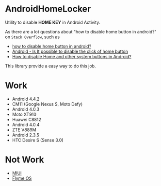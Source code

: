 AndroidHomeLocker
=================
Utility to disable **HOME KEY** in Android Activity.

As there are a lot questions about "how to disable home button in android?" on `Stack Overflow`, such as

* [how to disable home button in android?](http://stackoverflow.com/questions/17183905/how-to-disable-home-button-in-android)
* [Android - Is It possible to disable the click of home button](http://stackoverflow.com/questions/2162182/android-is-it-possible-to-disable-the-click-of-home-button)
* [How to disable Home and other system buttons in Android?](http://stackoverflow.com/questions/17549478/how-to-disable-home-and-other-system-buttons-in-android)

This library provide a easy way to do this job.

Work
====
* Android 4.4.2
 * CM11 (Google Nexus S, Moto Defy)
* Android 4.0.3
 * Moto XT910
 * Huawei C8812
* Android 4.0.4
 * ZTE V889M
* Android 2.3.5
 * HTC Desire S (Sense 3.0)

Not Work
========
* [MIUI](http://www.miui.com/)
* [Flyme OS](http://flyme.meizu.com/flysys/en/system.jsp)
